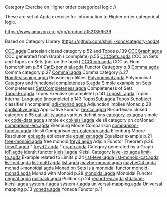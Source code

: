 Category Exercise on Higher order categorical logic
//

These are set of Agda exercise for Introduction to Higher order categorical logic.

https://www.amazon.co.jp/gp/product/0521356539

Based on Category Library (https://github.com/shinji-kono/category-agda)

[CCC.agda](https:/shinji-kono.github.io/CategoryExercise/CCC.agda)                 Cartesian closed category p.52 and Topos p.139
[CCCGraph.agda](https:/shinji-kono.github.io/CategoryExercise/CCCGraph.agda)            CCC generated from Graph (iconmplete) p.55
[CCCSets.agda](https:/shinji-kono.github.io/CategoryExercise/CCCSets.agda)             CCC on Sets and Topos on Sets (not on the book)
[CCChom.agda](https:/shinji-kono.github.io/CategoryExercise/CCChom.agda)              CCC as Hom Isomorphism p.54
[CatExponetial.agda](https:/shinji-kono.github.io/CategoryExercise/CatExponetial.agda)       Functor Cattegory  p.8
[Comma.agda](https:/shinji-kono.github.io/CategoryExercise/Comma.agda)               Comma category p.27
[Comma1.agda](https:/shinji-kono.github.io/CategoryExercise/Comma1.agda)              Comma category p.27
[HomReasoning.agda](https:/shinji-kono.github.io/CategoryExercise/HomReasoning.agda)        Reasoning utilities
[Polynominal.agda](https:/shinji-kono.github.io/CategoryExercise/Polynominal.agda)         Polynominal Category and functional completeness
[S.agda](https:/shinji-kono.github.io/CategoryExercise/S.agda)                   Simple example on Sets Completeness
[SetsCompleteness.agda](https:/shinji-kono.github.io/CategoryExercise/SetsCompleteness.agda)    Completeness of Sets
[ToposEx.agda](https:/shinji-kono.github.io/CategoryExercise/ToposEx.agda)             Topos Exercise (incomplete)                p.141
[ToposIL.agda](https:/shinji-kono.github.io/CategoryExercise/ToposIL.agda)             Topos Internal Language (incomplete)       p.143
[ToposSub.agda](https:/shinji-kono.github.io/CategoryExercise/ToposSub.agda)            Topos Subobject classifier (incomplete)
[adj-monad.agda](https:/shinji-kono.github.io/CategoryExercise/adj-monad.agda)           Adjunction implies Monad   p.28
[applicative.agda](https:/shinji-kono.github.io/CategoryExercise/applicative.agda)         Applicative Functor
[bi-ccc.agda](https:/shinji-kono.github.io/CategoryExercise/bi-ccc.agda)              Bi-cartesian closed category p.65
[cat-utility.agda](https:/shinji-kono.github.io/CategoryExercise/cat-utility.agda)         various definitions
[category-ex.agda](https:/shinji-kono.github.io/CategoryExercise/category-ex.agda)         simple ex
[code-data.agda](https:/shinji-kono.github.io/CategoryExercise/code-data.agda)           simple ex
[cokleisli.agda](https:/shinji-kono.github.io/CategoryExercise/cokleisli.agda)           kleisli category on coMonad
[comparison-em.agda](https:/shinji-kono.github.io/CategoryExercise/comparison-em.agda)       Elienburg Moore Comparison
[comparison-functor.agda](https:/shinji-kono.github.io/CategoryExercise/comparison-functor.agda)  kleisli Comparison
[em-category.agda](https:/shinji-kono.github.io/CategoryExercise/em-category.agda)         Elienburg Moore Resolution
[epi.agda](https:/shinji-kono.github.io/CategoryExercise/epi.agda)                 epi example
[equalizer.agda](https:/shinji-kono.github.io/CategoryExercise/equalizer.agda)           Equalizer example p.21
[free-monoid.agda](https:/shinji-kono.github.io/CategoryExercise/free-monoid.agda)         free monoid
[freyd.agda](https:/shinji-kono.github.io/CategoryExercise/freyd.agda)               Adjoin Functor Theorem p.26
[freyd1.agda](https:/shinji-kono.github.io/CategoryExercise/freyd1.agda)               "
[freyd2.agda](https:/shinji-kono.github.io/CategoryExercise/freyd2.agda)               "
[graph.agda](https:/shinji-kono.github.io/CategoryExercise/graph.agda)               Category generated by a Graph 
[idF.agda](https:/shinji-kono.github.io/CategoryExercise/idF.agda)                 identit functor
[kleisli.agda](https:/shinji-kono.github.io/CategoryExercise/kleisli.agda)             Kleisli Category
[level-ex.agda](https:/shinji-kono.github.io/CategoryExercise/level-ex.agda)
[limit-to.agda](https:/shinji-kono.github.io/CategoryExercise/limit-to.agda)            Example related to Limits p.24
[list-level.agda](https:/shinji-kono.github.io/CategoryExercise/list-level.agda)
[list-monoid-cat.agda](https:/shinji-kono.github.io/CategoryExercise/list-monoid-cat.agda)
[list-nat.agda](https:/shinji-kono.github.io/CategoryExercise/list-nat.agda)
[list-nat0.agda](https:/shinji-kono.github.io/CategoryExercise/list-nat0.agda)
[list.agda](https:/shinji-kono.github.io/CategoryExercise/list.agda)
[maybe-monad.agda](https:/shinji-kono.github.io/CategoryExercise/maybe-monad.agda)
[maybeCat.agda](https:/shinji-kono.github.io/CategoryExercise/maybeCat.agda)
[monad→monoidal.agda](https:/shinji-kono.github.io/CategoryExercise/monad→monoidal.agda)      Monad on Sets is a monoidal functor 
[monoid-monad.agda](https:/shinji-kono.github.io/CategoryExercise/monoid-monad.agda)        Monad with Monoid  p.28
[monoidal.agda](https:/shinji-kono.github.io/CategoryExercise/monoidal.agda)            Monoidal Functor
[negnat.agda](https:/shinji-kono.github.io/CategoryExercise/negnat.agda)
[pullback.agda](https:/shinji-kono.github.io/CategoryExercise/pullback.agda)            Pullback p.24
[record-ex.agda](https:/shinji-kono.github.io/CategoryExercise/record-ex.agda)
[stdalone-kleisli.agda](https:/shinji-kono.github.io/CategoryExercise/stdalone-kleisli.agda)
[system-f.agda](https:/shinji-kono.github.io/CategoryExercise/system-f.agda)
[system-t.agda](https:/shinji-kono.github.io/CategoryExercise/system-t.agda)
[universal-mapping.agda](https:/shinji-kono.github.io/CategoryExercise/universal-mapping.agda)   Universal mapping p.13
[yoneda.agda](https:/shinji-kono.github.io/CategoryExercise/yoneda.agda)              Yoneda Functor p.11
